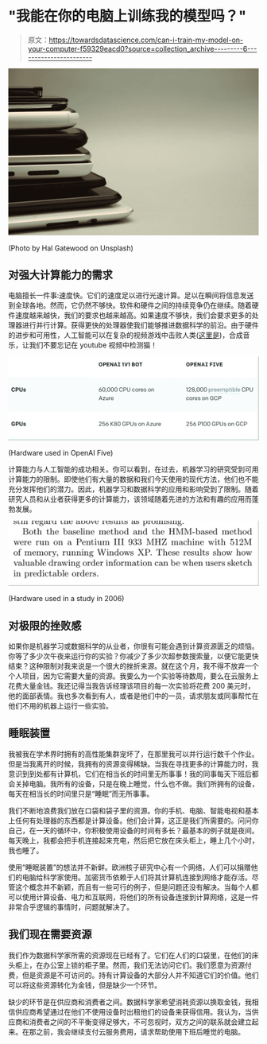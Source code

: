 # "我能在你的电脑上训练我的模型吗？"

> 原文：<https://towardsdatascience.com/can-i-train-my-model-on-your-computer-f59329eacd0?source=collection_archive---------6----------------------->

![](img/09faf5c70a504f4316eb414e4344a8ad.png)

(Photo by Hal Gatewood on Unsplash)

## 对强大计算能力的需求

电脑擅长一件事:速度快。它们的速度足以进行光速计算。足以在瞬间将信息发送到全球各地。然而，它仍然不够快。软件和硬件之间的持续竞争仍在继续。随着硬件速度越来越快，我们的要求也越来越高。如果速度不够快，我们会要求更多的处理器进行并行计算。获得更快的处理器使我们能够推进数据科学的前沿。由于硬件的进步和可用性，人工智能可以在复杂的视频游戏中击败人类([这里是](https://blog.openai.com/openai-five/))，合成音乐，让我们不要忘记在 youtube 视频中检测猫！

![](img/37e75f8df40cf371902388bc00487e6a.png)

(Hardware used in OpenAI Five)

计算能力与人工智能的成功相关。你可以看到，在过去，机器学习的研究受到可用计算能力的限制。即使他们有大量的数据和我们今天使用的现代方法，他们也不能充分发挥他们的潜力。因此，机器学习和数据科学的应用和影响受到了限制。随着研究人员和从业者获得更多的计算能力，该领域随着先进的方法和有趣的应用而蓬勃发展。

![](img/dda753a5dd1e09ac86d4ea160f54d427.png)

(Hardware used in a study in 2006)

## 对极限的挫败感

如果你是机器学习或数据科学的从业者，你很有可能会遇到计算资源匮乏的烦恼。你等了多少次午夜来运行你的实验？你减少了多少次超参数搜索量，以便它能更快结束？这种限制对我来说是一个很大的挫折来源。就在这个月，我不得不放弃一个个人项目，因为它需要大量的资源。我要么为一个实验等待数周，要么在云服务上花费大量金钱。我还记得当我告诉经理该项目的每一次实验将花费 200 美元时，他的面部表情。我也多次看到有人，或者是他们中的一员，请求朋友或同事帮忙在他们不用的机器上运行一些实验。

## 睡眠装置

我被我在学术界时拥有的高性能集群宠坏了，在那里我可以并行运行数千个作业。但是当我离开的时候，我拥有的资源变得稀缺。当我在寻找更多的计算能力时，我意识到到处都有计算机，它们在相当长的时间里无所事事！我的同事每天下班后都会关掉电脑。我所有的设备，只是在晚上睡觉，什么也不做。我们所拥有的设备，每天在相当长的时间里只是“睡眠”而无所事事。

我们不断地浪费我们放在口袋和袋子里的资源。你的手机、电脑、智能电视和基本上任何有处理器的东西都是计算设备。他们会计算，这正是我们所需要的。问问你自己，在一天的循环中，你积极使用设备的时间有多长？最基本的例子就是夜间。每天晚上，我都会把手机连接起来充电，然后把它放在床头柜上，睡上几个小时，我也睡了。

使用“睡眠装置”的想法并不新鲜。欧洲核子研究中心有一个网络，人们可以捐赠他们的电脑给科学家使用。加密货币依赖于人们将其计算机连接到网络才能存活。尽管这个概念并不新颖，而且有一些可行的例子，但是问题还没有解决。当每个人都可以使用计算设备、电力和互联网，将他们的所有设备连接到计算网络，这是一件非常合乎逻辑的事情时，问题就解决了。

## 我们现在需要资源

我们作为数据科学家所需的资源现在已经有了。它们在人们的口袋里，在他们的床头柜上，在办公室上锁的柜子里。然而，我们无法访问它们。我们愿意为资源付费，但是资源是不可访问的。持有计算设备的大部分人并不知道它们的价值。他们可以将这些资源转化为金钱，但是缺少一个环节。

缺少的环节是在供应商和消费者之间。数据科学家希望消耗资源以换取金钱，我相信供应商希望通过在他们不使用设备时出租他们的设备来获得信用。我认为，当供应商和消费者之间的不平衡变得足够大，不可忽视时，双方之间的联系就会建立起来。在那之前，我会继续支付云服务费用，请求帮助使用下班后睡觉的电脑。
